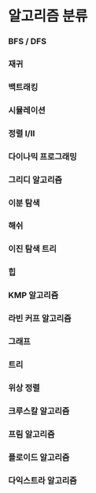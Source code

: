 # 알고리즘 분류 

### BFS / DFS
### 재귀
### 백트래킹 
### 시뮬레이션 
### 정렬 I/II
### 다이나믹 프로그래밍
### 그리디 알고리즘
### 이분 탐색
### 해쉬
### 이진 탐색 트리
### 힙 
### KMP 알고리즘 
### 라빈 커프 알고리즘 
### 그래프 
### 트리 
### 위상 정렬 
### 크루스칼 알고리즘
### 프림 알고리즘
### 플로이드 알고리즘
### 다익스트라 알고리즘
